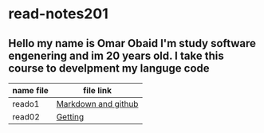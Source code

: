 # read-notes201
## Hello my name is Omar Obaid I'm study software engenering and im 20 years old. I take this course to develpment my languge code
name file | file link 
----------|----------
 reado1   |    [Markdown and github](https://omarobaid1.github.io/read-notes201/reado1)
 read02   |     [Getting](https://omarobaid1.github.io/read-notes201/read02)
